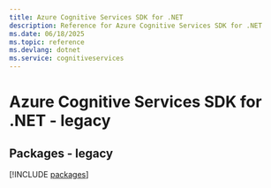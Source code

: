 ```yaml
---
title: Azure Cognitive Services SDK for .NET
description: Reference for Azure Cognitive Services SDK for .NET
ms.date: 06/18/2025
ms.topic: reference
ms.devlang: dotnet
ms.service: cognitiveservices
---
```

# Azure Cognitive Services SDK for .NET - legacy
## Packages - legacy
[!INCLUDE [packages](cognitive-services-index.md)]